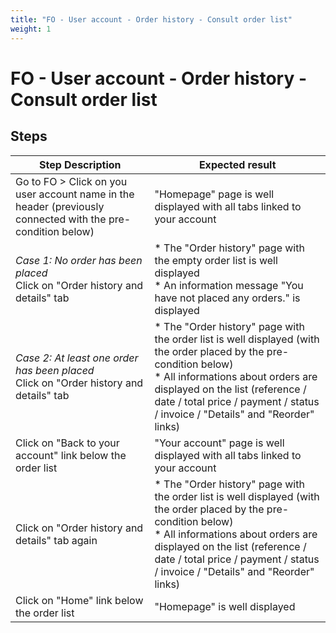```yaml
---
title: "FO - User account - Order history - Consult order list"
weight: 1
---
```


# FO - User account - Order history - Consult order list
## Steps
| Step Description | Expected result |
| ----- | ----- |
| Go to FO > Click on you user account name in the header (previously connected with the pre-condition below) | "Homepage" page is well displayed with all tabs linked to your account |
| *Case 1: No order has been placed*<br>Click on "Order history and details" tab | * The "Order history" page with the empty order list is well displayed<br> * An information message "You have not placed any orders." is displayed |
| *Case 2: At least one order has been placed*<br>Click on "Order history and details" tab | * The "Order history" page with the order list is well displayed (with the order placed by the pre-condition below)<br> * All informations about orders are displayed on the list (reference / date / total price / payment / status / invoice / "Details" and "Reorder" links) |
| Click on "Back to your account" link below the order list | "Your account" page is well displayed with all tabs linked to your account |
| Click on "Order history and details" tab again | * The "Order history" page with the order list is well displayed (with the order placed by the pre-condition below)<br> * All informations about orders are displayed on the list (reference / date / total price / payment / status / invoice / "Details" and "Reorder" links) |
| Click on "Home" link below the order list | "Homepage" is well displayed |
